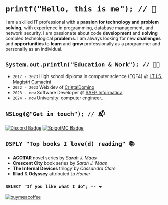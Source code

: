 # `printf("Hello, this is me"); // 👋`
I am a skilled IT professional with a **passion for technology and problem solving**, with experience in programming, database management, and network security. I am passionate about code **development** and **solving** complex technological **problems**. I am always looking for new **challenges** and **opportunities** to **learn** and **grow** professionally as a programmer and personally as an individual.

## `System.out.println("Education & Work"); // 👨‍💼`
- `2017 - 2023` High school diploma in computer science (EQF4) @ [I.T.I.S. Magistri Cumacini](https://www.magistricumacini.edu.it/)
- `2022 - 2023` Web dev of [CristalDomino](https://cristaldomino.com)
- `2023 - now` Software Developer @ [SAEP Informatica](https://www.saep.it/)
- `2024 - now` University: computer engineer...

## `NSLog(@"Get in touch"); // 📬`
[![Discord Badge](https://img.shields.io/badge/Our-Community-%237289DA?style=flat&logo=discord&logoColor=%237289DA&color=%237289DA)](https://discord.gg/AKEKKSe7)
[![SpigotMC Badge](https://img.shields.io/badge/SpigotMC-Shiry-E57E16?style=flat&logo=spigotmc&logoColor=ffffff)](https://www.spigotmc.org/members/shiry.583821/)

## `DSPLY "Top books I love(d) reading" 📚`
- **ACOTAR** novel series by _Sarah J. Maas_
- **Crescent City** book series by _Sarah J. Maas_
- **The Infernal Devices** trilogy by _Cassandra Clare_
- **Illiad** & **Odyssey** attributed to _Homer_

### `SELECT "If you like what I do"; -- ❤`
[![buymeacoffee](https://img.shields.io/badge/Support-Me_❤-FF0000?style=flat&logo=buymeacoffee&logoColor=ffffff)](
https://buymeacoffee.com/alessionicf)
